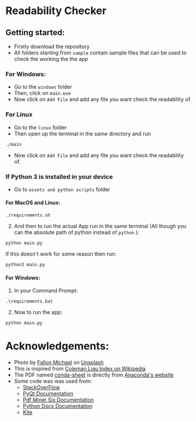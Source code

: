 # Readability Checker

## Getting started:
- Firstly download the repository
- All folders starting from `sample` contain sample files that can be used to check the working the the app

### For Windows:
- Go to the `windows` folder
- Then, click on `main.exe`
- Now click on `Add File` and add any file you want check the readability of

### For Linux
- Go to the `linux` folder
- Then open up the terminal in the same directory and run
```
./main
```
- Now click on `Add File` and add any file you want check the readability of.

### If Python 3 is installed in your device
- Go to `assets and python scripts` folder
#### For MacOS and Linux:
```
./requirements.sh
```
2) And then to run the actual App run in the same terminal (All though you can the absolute path of python instead of `python` ):
```
python main.py
```
If this doesn't work for some reason then run:
```
python3 main.py
```
#### For Windows:
1) In your Command Prompt:
```
.\requirements.bat
```
2) Now to run the app:
```
python main.py
```

# Acknowledgements:
- Photo by [Fallon Michael](https://unsplash.com/photos/qmlGWIaIgpo) on [Unsplash](https://unsplash.com/)
- This is inspired from [Coleman Liau Index on Wikipedia](https://en.wikipedia.org/wiki/Coleman%E2%80%93Liau_index)
- The PDF named [conda-sheet](https://github.com/Agnij-Moitra/readability-checker/blob/main/sample-pdfs/conda-sheet.pdf) is directly from [Anaconda's website](https://docs.conda.io/projects/conda/en/4.6.0/_downloads/52a95608c49671267e40c689e0bc00ca/conda-cheatsheet.pdf)
- Some code was was used from:
  - [StackOverFlow](https://stackoverflow.com/questions/2349991/how-to-import-other-python-files)
  - [PyQt Documentation](https://doc.qt.io/qt.html#qt5)
  - [Pdf Miner Six Documentation](https://pdfminersix.readthedocs.io/en/latest/tutorial/composable.html)
  - [Python Docx Documentation](https://python-docx.readthedocs.io/en/latest/)
  - [Kite](https://www.kite.com/python/answers/how-to-check-the-type-of-a-file-in-python)
